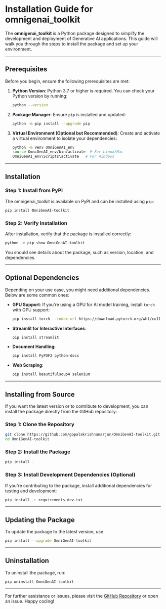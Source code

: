 # Installation Guide for omnigenai_toolkit

The **omnigenai_toolkit** is a Python package designed to simplify the development and deployment of Generative AI applications. This guide will walk you through the steps to install the package and set up your environment.

---

## Prerequisites
Before you begin, ensure the following prerequisites are met:

1. **Python Version**: Python 3.7 or higher is required. You can check your Python version by running:
   ```bash
   python --version
   ```

2. **Package Manager**: Ensure `pip` is installed and updated:
   ```bash
   python -m pip install --upgrade pip
   ```

3. **Virtual Environment (Optional but Recommended)**: Create and activate a virtual environment to isolate your dependencies:
   ```bash
   python -m venv OmniGenAI_env
   source OmniGenAI_env/bin/activate  # For Linux/Mac
   OmniGenAI_env\Scripts\activate   # For Windows
   ```

---

## Installation

### Step 1: Install from PyPI
The omnigenai_toolkit is available on PyPI and can be installed using `pip`:
```bash
pip install OmniGenAI-toolkit
```

### Step 2: Verify Installation
After installation, verify that the package is installed correctly:
```bash
python -m pip show OmniGenAI-toolkit
```
You should see details about the package, such as version, location, and dependencies.

---

## Optional Dependencies
Depending on your use case, you might need additional dependencies. Below are some common ones:

- **GPU Support**: If you're using a GPU for AI model training, install `torch` with GPU support:
  ```bash
  pip install torch --index-url https://download.pytorch.org/whl/cu117
  ```

- **Streamlit for Interactive Interfaces**:
  ```bash
  pip install streamlit
  ```

- **Document Handling**:
  ```bash
  pip install PyPDF2 python-docx
  ```

- **Web Scraping**:
  ```bash
  pip install beautifulsoup4 selenium
  ```

---

## Installing from Source
If you want the latest version or to contribute to development, you can install the package directly from the GitHub repository:

### Step 1: Clone the Repository
```bash
git clone https://github.com/gopalakrishnanarjun/OmniGenAI-toolkit.git
cd OmniGenAI-toolkit
```

### Step 2: Install the Package
```bash
pip install .
```

### Step 3: Install Development Dependencies (Optional)
If you're contributing to the package, install additional dependencies for testing and development:
```bash
pip install -r requirements-dev.txt
```

---

## Updating the Package
To update the package to the latest version, use:
```bash
pip install --upgrade OmniGenAI-toolkit
```

---

## Uninstallation
To uninstall the package, run:
```bash
pip uninstall OmniGenAI-toolkit
```

---

For further assistance or issues, please visit the [GitHub Repository](https://github.com/gopalakrishnanarjun/OmniGenAI-Toolkit.git) or open an issue. Happy coding!
